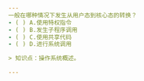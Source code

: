 ```yaml
---
一般在哪种情况下发生从用户态到核心态的转换？
- ( ) A.使用特权指令 
- ( ) B.发生子程序调用 
- ( ) C.使用共享代码 
- ( ) D.进行系统调用

> 知识点：操作系统概述。

---
```

